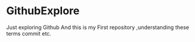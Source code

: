 # GithubExplore
Just exploring Github
And this is my First repository ,understanding these terms commit etc.

